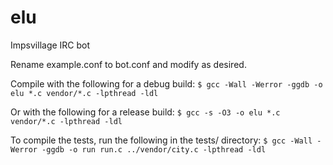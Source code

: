 elu
===

Impsvillage IRC bot

Rename example.conf to bot.conf and modify as desired.

Compile with the following for a debug build:
```$ gcc -Wall -Werror -ggdb -o elu *.c vendor/*.c -lpthread -ldl```

Or with the following for a release build:
```$ gcc -s -O3 -o elu *.c vendor/*.c -lpthread -ldl```

To compile the tests, run the following in the tests/ directory:
```$ gcc -Wall -Werror -ggdb -o run run.c ../vendor/city.c -lpthread -ldl```
